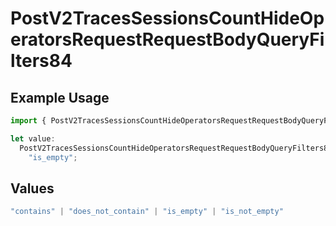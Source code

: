 # PostV2TracesSessionsCountHideOperatorsRequestRequestBodyQueryFilters84

## Example Usage

```typescript
import { PostV2TracesSessionsCountHideOperatorsRequestRequestBodyQueryFilters84 } from "@orq-ai/node/models/operations";

let value:
  PostV2TracesSessionsCountHideOperatorsRequestRequestBodyQueryFilters84 =
    "is_empty";
```

## Values

```typescript
"contains" | "does_not_contain" | "is_empty" | "is_not_empty"
```